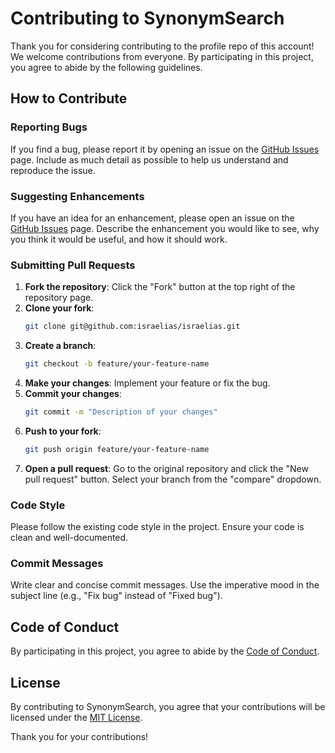 # Contributing to SynonymSearch

Thank you for considering contributing to the profile repo of this account! We welcome contributions from everyone. By participating in this project, you agree to abide by the following guidelines.

## How to Contribute

### Reporting Bugs

If you find a bug, please report it by opening an issue on the [GitHub Issues](https://github.com/israelias/israelias/issues) page. Include as much detail as possible to help us understand and reproduce the issue.

### Suggesting Enhancements

If you have an idea for an enhancement, please open an issue on the [GitHub Issues](https://github.com/israelias/israelias/issues) page. Describe the enhancement you would like to see, why you think it would be useful, and how it should work.

### Submitting Pull Requests

1. **Fork the repository**: Click the "Fork" button at the top right of the repository page.
2. **Clone your fork**: 
    ```bash
    git clone git@github.com:israelias/israelias.git
    ```
3. **Create a branch**:
    ```bash
    git checkout -b feature/your-feature-name
    ```
4. **Make your changes**: Implement your feature or fix the bug.
5. **Commit your changes**:
    ```bash
    git commit -m "Description of your changes"
    ```
6. **Push to your fork**:
    ```bash
    git push origin feature/your-feature-name
    ```
7. **Open a pull request**: Go to the original repository and click the "New pull request" button. Select your branch from the "compare" dropdown.

### Code Style

Please follow the existing code style in the project. Ensure your code is clean and well-documented.

### Commit Messages

Write clear and concise commit messages. Use the imperative mood in the subject line (e.g., "Fix bug" instead of "Fixed bug").

## Code of Conduct

By participating in this project, you agree to abide by the [Code of Conduct](CODE_OF_CONDUCT.md).

## License

By contributing to SynonymSearch, you agree that your contributions will be licensed under the [MIT License](LICENSE).

Thank you for your contributions!
